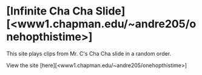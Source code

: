 # [Infinite Cha Cha Slide][<www1.chapman.edu/~andre205/onehopthistime>]
This site plays clips from Mr. C's Cha Cha slide in a random order.

View the site [here][<www1.chapman.edu/~andre205/onehopthistime>]
